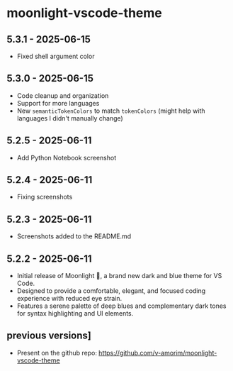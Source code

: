 # moonlight-vscode-theme

## 5.3.1 - 2025-06-15

- Fixed shell argument color

## 5.3.0 - 2025-06-15

- Code cleanup and organization
- Support for more languages
- New `semanticTokenColors` to match `tokenColors` (might help with languages I didn't manually change)

## 5.2.5 - 2025-06-11

- Add Python Notebook screenshot

## 5.2.4 - 2025-06-11

- Fixing screenshots

## 5.2.3 - 2025-06-11

- Screenshots added to the README.md

## 5.2.2 - 2025-06-11

- Initial release of Moonlight 🌌, a brand new dark and blue theme for VS Code.
- Designed to provide a comfortable, elegant, and focused coding experience with reduced eye strain.
- Features a serene palette of deep blues and complementary dark tones for syntax highlighting and UI elements.

## previous versions]

- Present on the github repo: https://github.com/v-amorim/moonlight-vscode-theme
